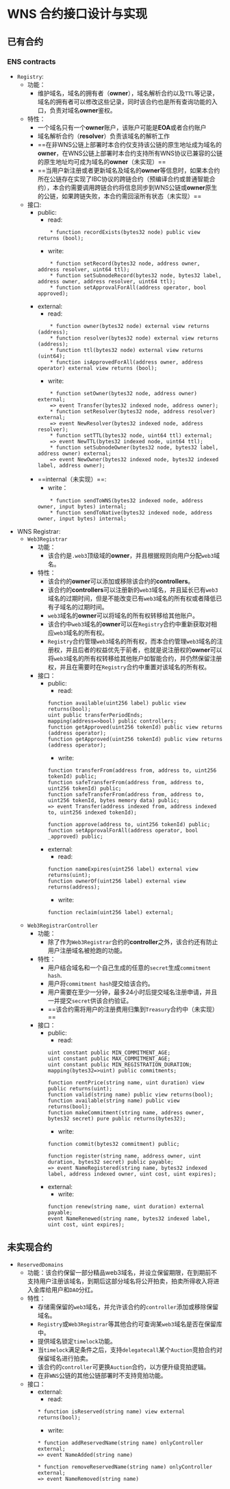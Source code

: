 # WNS 合约接口设计与实现

## 已有合约

### ENS contracts

* `Registry`:
    * 功能：
        * 维护域名，域名的拥有者（**owner**），域名解析合约以及`TTL`等记录，域名的拥有者可以修改这些记录，同时该合约也是所有查询功能的入口，负责对域名**owner**鉴权。
    * 特性：
        * 一个域名只有一个**owner**账户，该账户可能是**EOA**或者合约账户
        * 域名解析合约（**resolver**）负责该域名的解析工作
        * ==在非WNS公链上部署时本合约仅支持该公链的原生地址成为域名的**owner**，在WNS公链上部署时本合约支持所有WNS协议已兼容的公链的原生地址均可成为域名的**owner**（未实现）==
        * ==当用户新注册或者更新域名及域名的**owner**等信息时，如果本合约所在公链存在实现了IBC协议的跨链合约（预编译合约或普通智能合约），本合约需要调用跨链合约将信息同步到WNS公链或**owner**原生的公链，如果跨链失败，本合约需回滚所有状态（未实现）==
    * 接口:
        * public:
            * read:
            ```solidity
                * function recordExists(bytes32 node) public view returns (bool);
            ```
            * write:
            ```solidity
                * function setRecord(bytes32 node, address owner, address resolver, uint64 ttl);
                * function setSubnodeRecord(bytes32 node, bytes32 label, address owner, address resolver, uint64 ttl);
                * function setApprovalForAll(address operator, bool approved);
            ```
        * external:
            * read:
            ```solidity
                * function owner(bytes32 node) external view returns (address);
                * function resolver(bytes32 node) external view returns (address);
                * function ttl(bytes32 node) external view returns (uint64);
                * function isApprovedForAll(address owner, address operator) external view returns (bool);
            ```
            * write:
            ```solidity
                * function setOwner(bytes32 node, address owner) external; 
                => event Transfer(bytes32 indexed node, address owner);
                * function setResolver(bytes32 node, address resolver) external; 
                => event NewResolver(bytes32 indexed node, address resolver);
                * function setTTL(bytes32 node, uint64 ttl) external; 
                => event NewTTL(bytes32 indexed node, uint64 ttl);
                * function setSubnodeOwner(bytes32 node, bytes32 label, address owner) external; 
                => event NewOwner(bytes32 indexed node, bytes32 indexed label, address owner);
            ```
        * ==internal（未实现）==:
            * write：
            ```solidity
                * function sendToWNS(bytes32 indexed node, address owner, input bytes) internal;
                * function sendToNative(bytes32 indexed node, address owner, input bytes) internal;
            ```
* WNS Registrar:
    * `Web3Registrar`
        * 功能：
            * 该合约是`.web3`顶级域的**owner**，并且根据规则向用户分配`web3`域名。
        * 特性：
            * 该合约的**owner**可以添加或移除该合约的**controllers**。
            * 该合约的**controllers**可以注册新的`web3`域名，并且延长已有`web3`域名的过期时间，但是不能改变已有`web3`域名的所有权或者降低已有子域名的过期时间。
            * `web3`域名的**owner**可以将域名的所有权转移给其他账户。
            * 该合约中`web3`域名的**owner**可以在`Registry`合约中重新获取对相应`web3`域名的所有权。
            * `Registry`合约管理`web3`域名的所有权，而本合约管理`web3`域名的注册权，并且后者的权益优先于前者，也就是说注册权的**owner**可以将`web3`域名的所有权转移给其他账户如智能合约，并仍然保留注册权，并且在需要时在`Registry`合约中重置对该域名的所有权。
        * 接口：
            * public:
                * read:
                ```solidity
                function available(uint256 label) public view returns(bool);
                uint public transferPeriodEnds;
                mapping(address=>bool) public controllers;
                function getApproved(uint256 tokenId) public view returns (address operator);
                function getApproved(uint256 tokenId) public view returns (address operator);
                ```
                * write:
                ```solidity
                function transferFrom(address from, address to, uint256 tokenId) public;
                function safeTransferFrom(address from, address to, uint256 tokenId) public;
                function safeTransferFrom(address from, address to, uint256 tokenId, bytes memory data) public;
                => event Transfer(address indexed from, address indexed to, uint256 indexed tokenId);
                
                function approve(address to, uint256 tokenId) public;
                function setApprovalForAll(address operator, bool _approved) public;
                ```
            * external:
                * read:
                ```solidity
                function nameExpires(uint256 label) external view returns(uint);
                function ownerOf(uint256 label) external view returns(address);
                ```
                * write:
                ```solidity
                function reclaim(uint256 label) external;
                ```
    * `Web3RegistrarController`
        * 功能：
            * 除了作为`Web3Registrar`合约的**controller**之外，该合约还有防止用户注册域名被抢跑的功能。
        * 特性：
            * 用户结合域名和一个自己生成的任意的`secret`生成`commitment hash`.
            * 用户将`commitment hash`提交给该合约。
            * 用户需要在至少一分钟，最多24小时后提交域名注册申请，并且一并提交`secret`供该合约验证。
            * ==该合约需将用户的注册费用归集到`Treasury`合约中（未实现）==
        * 接口：
            * public:
                * read:
                ```solidity
                uint constant public MIN_COMMITMENT_AGE;
                uint constant public MAX_COMMITMENT_AGE;
                uint constant public MIN_REGISTRATION_DURATION;
                mapping(bytes32=>uint) public commitments;
                
                function rentPrice(string name, uint duration) view public returns(uint);
                function valid(string name) public view returns(bool);
                function available(string name) public view returns(bool);
                function makeCommitment(string name, address owner, bytes32 secret) pure public returns(bytes32);
                ```
                * write:
                ```solidity
                function commit(bytes32 commitment) public;

                function register(string name, address owner, uint duration, bytes32 secret) public payable;
                => event NameRegistered(string name, bytes32 indexed label, address indexed owner, uint cost, uint expires);
                ```
            * external:
                * write:
                ```solidity
                function renew(string name, uint duration) external payable;
                event NameRenewed(string name, bytes32 indexed label, uint cost, uint expires);
                ```
                

## 未实现合约

* `ReservedDomains`
    * 功能：该合约保留一部分精品web3域名，并设立保留期限，在到期前不支持用户注册该域名，到期后这部分域名将公开拍卖，拍卖所得收入将进入金库给用户和`DAO`分红。
    * 特性：
        * 存储需保留的`web3`域名，并允许该合约的`controller`添加或移除保留域名。
        * `Registry`或`Web3Registrar`等其他合约可查询某`web3`域名是否在保留库中。
        * 提供域名锁定`timelock`功能。
        * 当`timelock`满足条件之后，支持`delegatecall`某个`Auction`竞拍合约对保留域名进行拍卖。
        * 该合约的`controller`可更换`Auction`合约，以方便升级竞拍逻辑。
        * 在非`WNS`公链的其他公链部署时不支持竞拍功能。
    * 接口：
        * external:
            * read:
            ```solidity
            * function isReserved(string name) view external returns(bool);
            ```
            * write:
            ```solidity
            * function addReservedName(string name) onlyController external;
            => event NameAdded(string name)
            
            * function removeReservedName(string name) onlyController external;
            => event NameRemoved(string name)
            ```

                

                